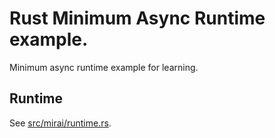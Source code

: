 # Rust Minimum Async Runtime example.

Minimum async runtime example for learning. 

## Runtime

See [src/mirai/runtime.rs](src/mirai/runtime.rs).


